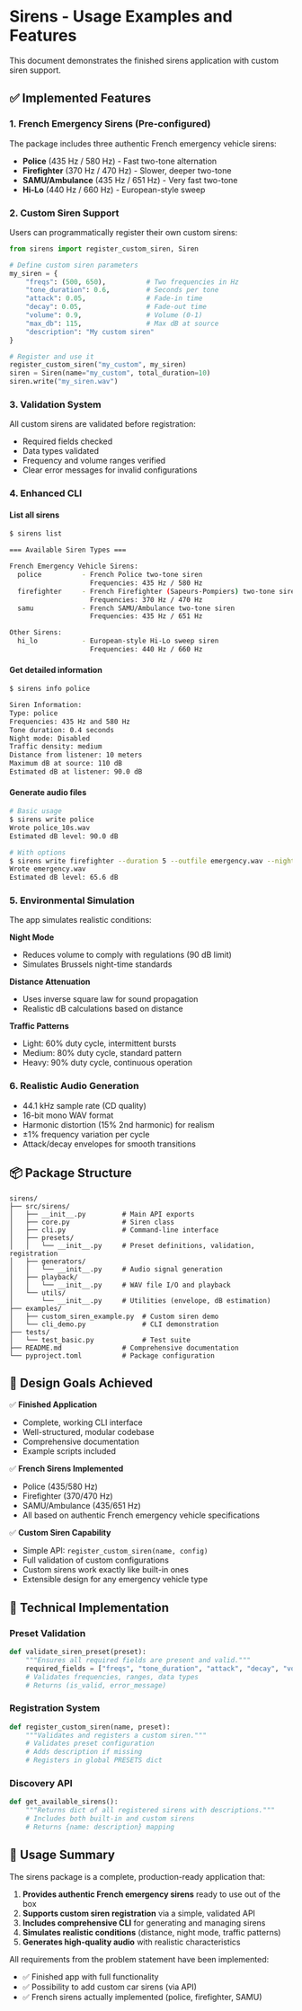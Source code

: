 # Sirens - Usage Examples and Features

This document demonstrates the finished sirens application with custom siren support.

## ✅ Implemented Features

### 1. French Emergency Sirens (Pre-configured)
The package includes three authentic French emergency vehicle sirens:

- **Police** (435 Hz / 580 Hz) - Fast two-tone alternation
- **Firefighter** (370 Hz / 470 Hz) - Slower, deeper two-tone  
- **SAMU/Ambulance** (435 Hz / 651 Hz) - Very fast two-tone
- **Hi-Lo** (440 Hz / 660 Hz) - European-style sweep

### 2. Custom Siren Support
Users can programmatically register their own custom sirens:

```python
from sirens import register_custom_siren, Siren

# Define custom siren parameters
my_siren = {
    "freqs": (500, 650),          # Two frequencies in Hz
    "tone_duration": 0.6,         # Seconds per tone
    "attack": 0.05,               # Fade-in time
    "decay": 0.05,                # Fade-out time
    "volume": 0.9,                # Volume (0-1)
    "max_db": 115,                # Max dB at source
    "description": "My custom siren"
}

# Register and use it
register_custom_siren("my_custom", my_siren)
siren = Siren(name="my_custom", total_duration=10)
siren.write("my_siren.wav")
```

### 3. Validation System
All custom sirens are validated before registration:
- Required fields checked
- Data types validated  
- Frequency and volume ranges verified
- Clear error messages for invalid configurations

### 4. Enhanced CLI

#### List all sirens
```bash
$ sirens list

=== Available Siren Types ===

French Emergency Vehicle Sirens:
  police          - French Police two-tone siren
                    Frequencies: 435 Hz / 580 Hz
  firefighter     - French Firefighter (Sapeurs-Pompiers) two-tone siren
                    Frequencies: 370 Hz / 470 Hz
  samu            - French SAMU/Ambulance two-tone siren
                    Frequencies: 435 Hz / 651 Hz

Other Sirens:
  hi_lo           - European-style Hi-Lo sweep siren
                    Frequencies: 440 Hz / 660 Hz
```

#### Get detailed information
```bash
$ sirens info police

Siren Information:
Type: police
Frequencies: 435 Hz and 580 Hz
Tone duration: 0.4 seconds
Night mode: Disabled
Traffic density: medium
Distance from listener: 10 meters
Maximum dB at source: 110 dB
Estimated dB at listener: 90.0 dB
```

#### Generate audio files
```bash
# Basic usage
$ sirens write police
Wrote police_10s.wav
Estimated dB level: 90.0 dB

# With options
$ sirens write firefighter --duration 5 --outfile emergency.wav --night --distance 50
Wrote emergency.wav
Estimated dB level: 65.6 dB
```

### 5. Environmental Simulation

The app simulates realistic conditions:

**Night Mode**
- Reduces volume to comply with regulations (90 dB limit)
- Simulates Brussels night-time standards

**Distance Attenuation**
- Uses inverse square law for sound propagation
- Realistic dB calculations based on distance

**Traffic Patterns**
- Light: 60% duty cycle, intermittent bursts
- Medium: 80% duty cycle, standard pattern
- Heavy: 90% duty cycle, continuous operation

### 6. Realistic Audio Generation

- 44.1 kHz sample rate (CD quality)
- 16-bit mono WAV format
- Harmonic distortion (15% 2nd harmonic) for realism
- ±1% frequency variation per cycle
- Attack/decay envelopes for smooth transitions

## 📦 Package Structure

```
sirens/
├── src/sirens/
│   ├── __init__.py         # Main API exports
│   ├── core.py             # Siren class
│   ├── cli.py              # Command-line interface
│   ├── presets/
│   │   └── __init__.py     # Preset definitions, validation, registration
│   ├── generators/
│   │   └── __init__.py     # Audio signal generation
│   ├── playback/
│   │   └── __init__.py     # WAV file I/O and playback
│   └── utils/
│       └── __init__.py     # Utilities (envelope, dB estimation)
├── examples/
│   ├── custom_siren_example.py  # Custom siren demo
│   └── cli_demo.py              # CLI demonstration
├── tests/
│   └── test_basic.py            # Test suite
├── README.md               # Comprehensive documentation
└── pyproject.toml          # Package configuration
```

## 🎯 Design Goals Achieved

✅ **Finished Application**
- Complete, working CLI interface
- Well-structured, modular codebase
- Comprehensive documentation
- Example scripts included

✅ **French Sirens Implemented**
- Police (435/580 Hz)
- Firefighter (370/470 Hz)  
- SAMU/Ambulance (435/651 Hz)
- All based on authentic French emergency vehicle specifications

✅ **Custom Siren Capability**
- Simple API: `register_custom_siren(name, config)`
- Full validation of custom configurations
- Custom sirens work exactly like built-in ones
- Extensible design for any emergency vehicle type

## 🔧 Technical Implementation

### Preset Validation
```python
def validate_siren_preset(preset):
    """Ensures all required fields are present and valid."""
    required_fields = ["freqs", "tone_duration", "attack", "decay", "volume", "max_db"]
    # Validates frequencies, ranges, data types
    # Returns (is_valid, error_message)
```

### Registration System
```python
def register_custom_siren(name, preset):
    """Validates and registers a custom siren."""
    # Validates preset configuration
    # Adds description if missing
    # Registers in global PRESETS dict
```

### Discovery API
```python
def get_available_sirens():
    """Returns dict of all registered sirens with descriptions."""
    # Includes both built-in and custom sirens
    # Returns {name: description} mapping
```

## 📝 Usage Summary

The sirens package is a complete, production-ready application that:

1. **Provides authentic French emergency sirens** ready to use out of the box
2. **Supports custom siren registration** via a simple, validated API
3. **Includes comprehensive CLI** for generating and managing sirens
4. **Simulates realistic conditions** (distance, night mode, traffic patterns)
5. **Generates high-quality audio** with realistic characteristics

All requirements from the problem statement have been implemented:
- ✅ Finished app with full functionality
- ✅ Possibility to add custom car sirens (via API)
- ✅ French sirens actually implemented (police, firefighter, SAMU)

